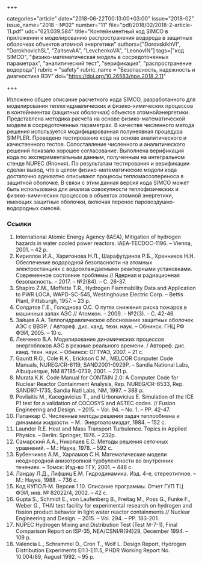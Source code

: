 +++

categories="article"
date="2018-06-22T00:13:00+03:00"
issue="2018-02"
issue_name="2018 - №02"
number="11"
file="pdf/2018/02/2018-2-article-11.pdf"
udc="621.039.584"
title="Контейнментный код SIMCO в приложении к моделированию распространения водорода в защитных оболочках объектов атомной энергетики"
authors=["DorovskikhVI", "DorokhovichSL", "ZaitsevAA", "LevchenkoVA", "LeonovIN"]
tags=["код SIMCO", "физико-математическая модель в сосредоточенных параметрах", "аналитический тест", "верификация", "распространение водорода"]
rubric = "safety"
rubric_name = "Безопасность, надежность и диагностика ЯЭУ"
doi="https://doi.org/10.26583/npe.2018.2.11"

+++

Изложено общее описание расчетного кода SIMCO, разработанного для моделирования теплогидравлических и физико-химических процессов в контейнментах (защитных оболочках) объектов атомнойэнергетики. Представлена методика расчета на основе физико-математической модели в сосредоточенных параметрах. В качестве численного метода решения используется модифицированная полунеявная процедура SIMPLER. Проведено тестирование кода на основе аналитического и качественного тестов. Сопоставление численного и аналитического решений показало хорошее согласование. Выполнена верификация кода по экспериментальным данным, полученным на интегральном стенде NUPEC (Япония). По результатам тестирования и верификации сделан вывод, что в целом физико-математические модели кода достаточно адекватно описывают процессы тепломассопереноса в защитной оболочке. В связи с этим данная версия кода SIMCO может быть использована для анализа совокупности теплофизических и физико-химических процессов в объектах атомной энергетики, имеющих защитные оболочки, включая перенос паровоздушно-водородных смесей.

### Ссылки

1. International Atomic Energy Agency (IAEA), Mitigation of hydrogen hazards in water cooled power reactors. IAEA-TECDOC-1196. – Vienna, 2001. – 42 p.
2. Кириллов И.А., Харитонова Н.Л., Шарафутдинов Р.Б., Хренников Н.Н. Обеспечение водородной безопасности на атомных электростанциях с водоохлаждаемыми реакторными установками. Современное состояние проблемы // Ядерная и радиационная безопасность. – 2017. – №2(84). – С. 26-37.
3. Shapiro Z.M., Moffette T.R., Hydrogen Flammability Data and Application to PWR LOCA, WAPD-SC-545, Westinghouse Electric Corp. – Bettis Plant, Pittsburgh, 1957. – 23 p.
4. Солдатов Г.Е., Голоднова О.С. О путях снижения риска пожаров в машинных залах АЭС // Атомкон. – 2009. – №2(3). – С. 42-46.
5. Зайцев А.А. Теплогидравлическое обоснование защитных оболочек АЭС с ВВЭР. / Автореф. дис. канд. техн. наук. – Обнинск: ГНЦ РФ ФЭИ, 2005. – 10 с.
6. Левченко В.А. Моделирование динамических процессов энергоблоков АЭС в режиме реального времени. / Автореф. дис. канд. техн. наук. – Обнинск: ОГТУАЭ, 2007. – 21 с.
7. Gauntt R.O., Cole R.K., Erickson C.M., MELCOR Computer Code Manuals, NUREG/CR-6119, SAND2001-0929P. – Sandia National Labs, Albuquerque, NM 87185-0739, 2001. – 231 p.
8. Murata K.K. Code Manual for CONTAIN 2.0: A Computer Code for Nuclear Reactor Containment Analysis, Rep. NUREG/CR-6533, Rep. SAND97-1735, Sandia Natl Labs, NM, 1997. – 388 p.
9. Povilaitis M., Kacegavicius T., and Urbonavicius E. Simulation of the ICE P1 test for a validation of COCOSYS and ASTEC codes. // Fusion Engineering and Design. – 2015. – Vol. 94. – No. 1. – PP. 42-47.
10. Патанкар С. Численные методы решения задач теплообмена и динамики жидкости. – М.: Энергоатомиздат, 1984. – 152 с.
11. Launder R.E. Heat and Mass Transport Turbulence. Topics in Applied Physics. – Berlin: Springer, 1976. – 232p.
12. Самарский А.А., Николаев Е.С. Методы решения сеточных уравнений. – М.: Наука, 1978. – 592 с.
13. Бубенчиков А.М., Харламов С.Н. Математические модели неоднородной анизотропной турбулентности во внутренних течениях. – Томск: Изд-во ТГУ, 2001. – 448 с.
14. Ландау Л.Д., Лифшиц Е.М. Гидродинамика. Изд. 4-е, стереотипное. – М.: Наука, 1988. – 736 с.
15. Код КУПОЛ-М. Версия 1.10. Описание программы. Отчет ГУП ТЦ ФЭИ, инв. № 82022/4, 2002. – 42 с.
16. Gupta S., Schmidt E., von Laufenberg B., Freitag M., Poss G., Funke F., Weber G., THAI test facility for experimental research on hydrogen and fission product behavior in light water reactor containments // Nuclear Engineering and Design. – 2015. – Vol. 294. – PP. 183-201.
17. NUPEC Hydrogen Mixing and Distribution Test (Test M-7-1), Final Comparison Report on ISP-35, NEA/CSNI/R(94)29, December 1994. – 109 p.
18. Valencia L., Schrammel D., Cron T., Wolf L. Design Report, Hydrogen Distribution Experiments El1.1-E11.5, PHDR Working Report No. 10.004/89, August 1992. – 95 p.